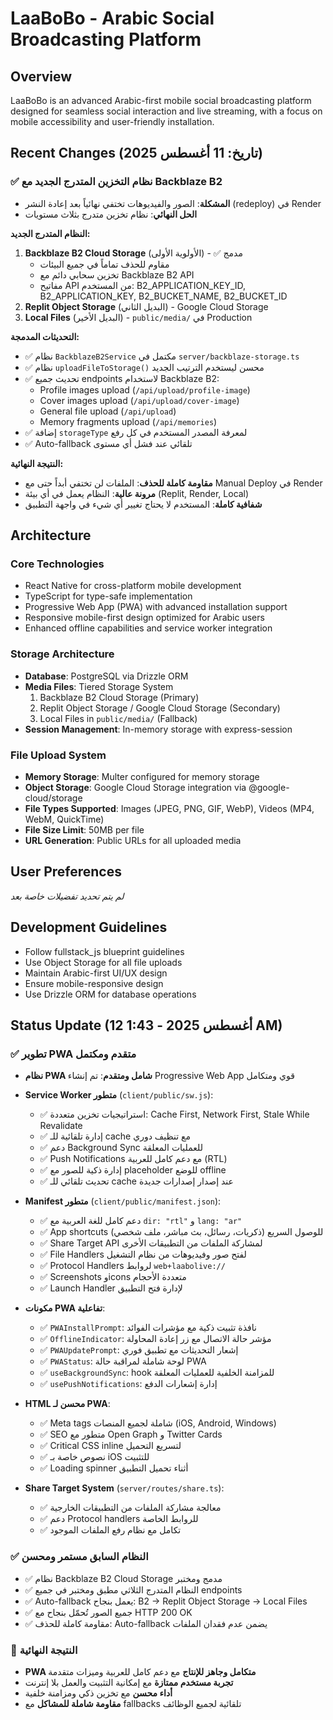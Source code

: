 # LaaBoBo - Arabic Social Broadcasting Platform

## Overview
LaaBoBo is an advanced Arabic-first mobile social broadcasting platform designed for seamless social interaction and live streaming, with a focus on mobile accessibility and user-friendly installation.

## Recent Changes (تاريخ: 11 أغسطس 2025)

### ✅ نظام التخزين المتدرج الجديد مع Backblaze B2
- **المشكلة**: الصور والفيديوهات تختفي نهائياً بعد إعادة النشر (redeploy) في Render
- **الحل النهائي**: نظام تخزين متدرج بثلاث مستويات

**النظام المتدرج الجديد:**
1. **Backblaze B2 Cloud Storage** (الأولوية الأولى) - ✅ مدمج
   - مقاوم للحذف تماماً في جميع البيئات
   - تخزين سحابي دائم مع Backblaze B2 API
   - مفاتيح API من المستخدم: B2_APPLICATION_KEY_ID, B2_APPLICATION_KEY, B2_BUCKET_NAME, B2_BUCKET_ID
2. **Replit Object Storage** (البديل الثاني) - Google Cloud Storage
3. **Local Files** (البديل الأخير) - `public/media/` في Production

**التحديثات المدمجة:**
- ✅ نظام `BackblazeB2Service` مكتمل في `server/backblaze-storage.ts`
- ✅ نظام `uploadFileToStorage()` محسن ليستخدم الترتيب الجديد
- ✅ تحديث جميع endpoints لاستخدام Backblaze B2:
  - Profile images upload (`/api/upload/profile-image`)
  - Cover images upload (`/api/upload/cover-image`) 
  - General file upload (`/api/upload`)
  - Memory fragments upload (`/api/memories`)
- ✅ إضافة `storageType` لمعرفة المصدر المستخدم في كل رفع
- ✅ Auto-fallback تلقائي عند فشل أي مستوى

**النتيجة النهائية:**
- **مقاومة كاملة للحذف**: الملفات لن تختفي أبداً حتى مع Manual Deploy في Render
- **مرونة عالية**: النظام يعمل في أي بيئة (Replit, Render, Local)
- **شفافية كاملة**: المستخدم لا يحتاج تغيير أي شيء في واجهة التطبيق

## Architecture

### Core Technologies
- React Native for cross-platform mobile development
- TypeScript for type-safe implementation
- Progressive Web App (PWA) with advanced installation support
- Responsive mobile-first design optimized for Arabic users
- Enhanced offline capabilities and service worker integration

### Storage Architecture
- **Database**: PostgreSQL via Drizzle ORM
- **Media Files**: Tiered Storage System
  1. Backblaze B2 Cloud Storage (Primary)
  2. Replit Object Storage / Google Cloud Storage (Secondary)
  3. Local Files in `public/media/` (Fallback)
- **Session Management**: In-memory storage with express-session

### File Upload System
- **Memory Storage**: Multer configured for memory storage
- **Object Storage**: Google Cloud Storage integration via @google-cloud/storage
- **File Types Supported**: Images (JPEG, PNG, GIF, WebP), Videos (MP4, WebM, QuickTime)
- **File Size Limit**: 50MB per file
- **URL Generation**: Public URLs for all uploaded media

## User Preferences
*لم يتم تحديد تفضيلات خاصة بعد*

## Development Guidelines
- Follow fullstack_js blueprint guidelines
- Use Object Storage for all file uploads
- Maintain Arabic-first UI/UX design
- Ensure mobile-responsive design
- Use Drizzle ORM for database operations

## Status Update (12 أغسطس 2025 - 1:43 AM)

### ✅ تطوير PWA متقدم ومكتمل
- **نظام PWA شامل ومتقدم**: تم إنشاء Progressive Web App قوي ومتكامل
- **Service Worker متطور** (`client/public/sw.js`):
  - ✅ استراتيجيات تخزين متعددة: Cache First, Network First, Stale While Revalidate
  - ✅ إدارة تلقائية للـ cache مع تنظيف دوري
  - ✅ دعم Background Sync للعمليات المعلقة
  - ✅ Push Notifications مع دعم كامل للعربية (RTL)
  - ✅ إدارة ذكية للصور مع placeholder للوضع offline
  - ✅ تحديث تلقائي للـ cache عند إصدار إصدارات جديدة

- **Manifest متطور** (`client/public/manifest.json`):
  - ✅ دعم كامل للغة العربية مع `dir: "rtl"` و `lang: "ar"`
  - ✅ App shortcuts للوصول السريع (ذكريات، رسائل، بث مباشر، ملف شخصي)
  - ✅ Share Target API لمشاركة الملفات من التطبيقات الأخرى
  - ✅ File Handlers لفتح صور وفيديوهات من نظام التشغيل
  - ✅ Protocol Handlers لروابط `web+laabolive://`
  - ✅ Screenshots وicons متعددة الأحجام
  - ✅ Launch Handler لإدارة فتح التطبيق

- **مكونات PWA تفاعلية**:
  - ✅ `PWAInstallPrompt`: نافذة تثبيت ذكية مع مؤشرات الفوائد
  - ✅ `OfflineIndicator`: مؤشر حالة الاتصال مع زر إعادة المحاولة
  - ✅ `PWAUpdatePrompt`: إشعار التحديثات مع تطبيق فوري
  - ✅ `PWAStatus`: لوحة شاملة لمراقبة حالة PWA
  - ✅ `useBackgroundSync`: hook للمزامنة الخلفية للعمليات المعلقة
  - ✅ `usePushNotifications`: إدارة إشعارات الدفع

- **HTML محسن لـ PWA**:
  - ✅ Meta tags شاملة لجميع المنصات (iOS, Android, Windows)
  - ✅ SEO متطور مع Open Graph و Twitter Cards
  - ✅ Critical CSS inline لتسريع التحميل
  - ✅ نصوص خاصة بـ iOS للتثبيت
  - ✅ Loading spinner أثناء تحميل التطبيق

- **Share Target System** (`server/routes/share.ts`):
  - ✅ معالجة مشاركة الملفات من التطبيقات الخارجية
  - ✅ دعم Protocol handlers للروابط الخاصة
  - ✅ تكامل مع نظام رفع الملفات الموجود

### ✅ النظام السابق مستمر ومحسن
- ✅ نظام Backblaze B2 Cloud Storage مدمج ومختبر  
- ✅ النظام المتدرج الثلاثي مطبق ومختبر في جميع endpoints
- ✅ Auto-fallback يعمل بنجاح: B2 → Replit Object Storage → Local Files
- ✅ جميع الصور تُحمّل بنجاح مع HTTP 200 OK
- ✅ مقاومة كاملة للحذف: Auto-fallback يضمن عدم فقدان الملفات

### 🎯 **النتيجة النهائية**
- **PWA متكامل وجاهز للإنتاج** مع دعم كامل للعربية وميزات متقدمة
- **تجربة مستخدم ممتازة** مع إمكانية التثبيت والعمل بلا إنترنت
- **أداء محسن** مع تخزين ذكي ومزامنة خلفية
- **مقاومة شاملة للمشاكل** مع fallbacks تلقائية لجميع الوظائف
